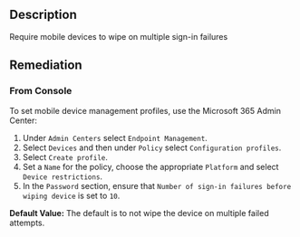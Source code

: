 ## Description

Require mobile devices to wipe on multiple sign-in failures

## Remediation

### From Console

To set mobile device management profiles, use the Microsoft 365 Admin Center:

1. Under `Admin Centers` select `Endpoint Management`.
2. Select `Devices` and then under `Policy` select `Configuration profiles`.
3. Select `Create profile`.
4. Set a `Name` for the policy, choose the appropriate `Platform` and select `Device restrictions`.
5. In the `Password` section, ensure that `Number of sign-in failures before wiping device` is set to `10`.

**Default Value:** The default is to not wipe the device on multiple failed attempts.
